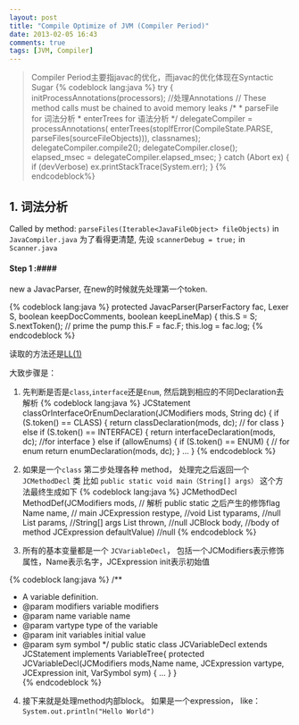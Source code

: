 ```yaml
---
layout: post
title: "Compile Optimize of JVM (Compiler Period)"
date: 2013-02-05 16:43
comments: true
tags: [JVM, Compiler]
---
```


> Compiler Period主要指javac的优化，而javac的优化体现在Syntactic Sugar
{% codeblock lang:java %}
try {
     initProcessAnnotations(processors); //处理Annotations
     // These method calls must be chained to avoid memory leaks
     /*
     * parseFile for 词法分析 
     * enterTrees for 语法分析
     */
     delegateCompiler =
         processAnnotations(
            enterTrees(stopIfError(CompileState.PARSE, parseFiles(sourceFileObjects))),
            classnames);            
     delegateCompiler.compile2();
     delegateCompiler.close();
     elapsed_msec = delegateCompiler.elapsed_msec;
} catch (Abort ex) {
    if (devVerbose)
        ex.printStackTrace(System.err);
} 
{% endcodeblock%}

## 1. 词法分析 ##
Called by method: `parseFiles(Iterable<JavaFileObject> fileObjects)` in `JavaCompiler.java` 
为了看得更清楚, 先设 `scannerDebug = true;` in `Scanner.java`

#### Step 1 :####

new a JavacParser, 在new的时候就先处理第一个token.

{% codeblock lang:java %}
protected JavacParser(ParserFactory fac, Lexer S, boolean keepDocComments, boolean keepLineMap) {
        this.S = S;
        S.nextToken(); // prime the pump
        this.F = fac.F;
        this.log = fac.log;
{% endcodeblock %}

读取的方法还是[LL(1)](http://en.wikipedia.org/wiki/LL\(1\))

大致步骤是：

1. 先判断是否是`class`,`interface`还是`Enum`, 然后跳到相应的不同Declaration去解析
{% codeblock lang:java %}
JCStatement classOrInterfaceOrEnumDeclaration(JCModifiers mods, String dc) {
    if (S.token() == CLASS) {
        return classDeclaration(mods, dc);   // for class
    } else if (S.token() == INTERFACE) {
        return interfaceDeclaration(mods, dc);  //for interface
    } else if (allowEnums) {
        if (S.token() == ENUM) {     // for enum
            return enumDeclaration(mods, dc);
        }
        ...
    }
{% endcodeblock %}

2.  如果是一个`class` 第二步处理各种 method， 处理完之后返回一个`JCMethodDecl` 类
比如 `public static void main（String[] args）` 这个方法最终生成如下
{% codeblock lang:java %}
JCMethodDecl MethodDef(JCModifiers mods, // 解析 public static 之后产生的修饰flag
                       Name name, // main
                       JCExpression restype,  //void
                       List<JCTypeParameter> typarams, //null
                       List<JCVariableDecl> params,  //String[] args
                       List<JCExpression> thrown, //null
                       JCBlock body, //body of method
                       JCExpression defaultValue) //null
{% endcodeblock %}

3.  所有的基本变量都是一个 `JCVariableDecl`， 包括一个JCModifiers表示修饰属性，Name表示名字，JCExpression init表示初始值 

{% codeblock lang:java %}
/**
* A variable definition.
* @param modifiers variable modifiers
* @param name variable name
* @param vartype type of the variable
* @param init variables initial value
* @param sym symbol
*/
public static class JCVariableDecl extends JCStatement implements VariableTree{
    protected JCVariableDecl(JCModifiers mods,Name name, 
                  JCExpression vartype, JCExpression init, VarSymbol sym) {
        ...
    }
}    
{% endcodeblock %}

4. 接下来就是处理method内部block。 如果是一个expression， like： `System.out.println("Hello World")`


